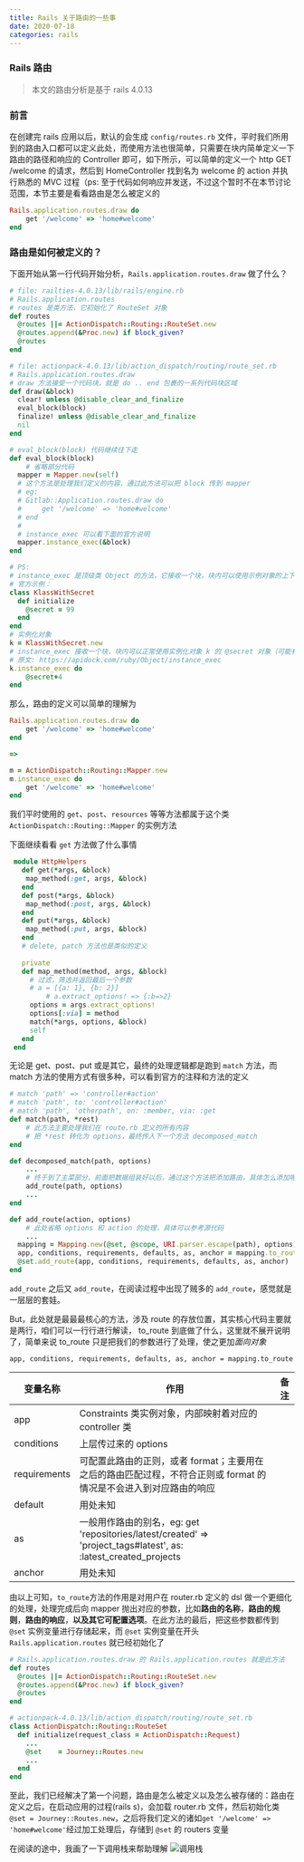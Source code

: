 ```yaml
---
title: Rails 关于路由的一些事
date: 2020-07-18
categories: rails
---
```


### Rails 路由
> 本文的路由分析是基于 rails 4.0.13

### 前言
在创建完 rails 应用以后，默认的会生成 `config/routes.rb` 文件，平时我们所用到的路由入口都可以定义此处，而使用方法也很简单，只需要在块内简单定义一下路由的路径和响应的 Controller 即可，如下所示，可以简单的定义一个 http GET /welcome 的请求，然后到 HomeController 找到名为 welcome 的 action 并执行熟悉的 MVC 过程（ps: 至于代码如何响应并发送，不过这个暂时不在本节讨论范围，本节主要是看看路由是怎么被定义的

```ruby
Rails.application.routes.draw do
	get '/welcome' => 'home#welcome'
end
```

### 路由是如何被定义的？
下面开始从第一行代码开始分析，`Rails.application.routes.draw` 做了什么？

```ruby
# file: railties-4.0.13/lib/rails/engine.rb
# Rails.application.routes
# routes 是类方法，它初始化了 RouteSet 对象
def routes
  @routes ||= ActionDispatch::Routing::RouteSet.new
  @routes.append(&Proc.new) if block_given?
  @routes
end

# file: actionpack-4.0.13/lib/action_dispatch/routing/route_set.rb
# Rails.application.routes.draw
# draw 方法接受一个代码块，就是 do .. end 包裹的一系列代码块区域
def draw(&block)
  clear! unless @disable_clear_and_finalize
  eval_block(block)
  finalize! unless @disable_clear_and_finalize
  nil
end

# eval_block(block) 代码继续往下走
def eval_block(block)
	# 省略部分代码
  mapper = Mapper.new(self)
  # 这个方法是处理我们定义的内容，通过此方法可以把 block 传到 mapper
  # eg:
  # Gitlab::Application.routes.draw do
  #		get '/welcome' => 'home#welcome'
  # end
  # 
  # instance_exec 可以看下面的官方说明
  mapper.instance_exec(&block) 
end

# PS:
# instance_exec 是顶级类 Object 的方法，它接收一个块，块内可以使用示例对象的上下文
# 官方示例：
class KlassWithSecret
  def initialize
    @secret = 99
  end
end
# 实例化对象
k = KlassWithSecret.new
# instance_exec 接收一个块，块内可以正常使用实例化对象 k 的 @secret 对象（可能有点拗口，理解一下）
# 原文: https://apidock.com/ruby/Object/instance_exec
k.instance_exec do
	@secret+4
end
```

那么，路由的定义可以简单的理解为
```ruby
Rails.application.routes.draw do
	get '/welcome' => 'home#welcome'
end

=>

m = ActionDispatch::Routing::Mapper.new
m.instance_exec do
	get '/welcome' => 'home#welcome'
end
```

我们平时使用的 `get`、`post`、`resources` 等等方法都属于这个类 `ActionDispatch::Routing::Mapper` 的实例方法

下面继续看看 `get` 方法做了什么事情
```ruby
 module HttpHelpers
   def get(*args, &block)
   	map_method(:get, args, &block)
   end
   def post(*args, &block)
   	map_method(:post, args, &block)
   end
   def put(*args, &block)
   	map_method(:put, args, &block)
   end
   # delete, patch 方法也是类似的定义
   
   private
   def map_method(method, args, &block)
     # 过滤，筛选并返回最后一个参数
     # a = [{a: 1}, {b: 2}]
		 # a.extract_options! => {:b=>2}
     options = args.extract_options!
     options[:via] = method
     match(*args, options, &block)
     self
   end
 end 
```

无论是 get、post、put 或是其它，最终的处理逻辑都是跑到 `match` 方法，而 match 方法的使用方式有很多种，可以看到官方的注释和方法的定义

```ruby
# match 'path' => 'controller#action'
# match 'path', to: 'controller#action'
# match 'path', 'otherpath', on: :member, via: :get
def match(path, *rest)
	# 此方法主要处理我们在 route.rb 定义的所有内容
	# 把 *rest 转化为 options，最终传入下一个方法 decomposed_match
end

def decomposed_match(path, options)
	...
	# 终于到了主菜部分，前面把数据组装好以后，通过这个方法把添加路由，具体怎么添加呢？
	add_route(path, options)
	...
end

def add_route(action, options)
	# 此处省略 options 和 action 的处理，具体可以参考源代码
	...
  mapping = Mapping.new(@set, @scope, URI.parser.escape(path), options)
  app, conditions, requirements, defaults, as, anchor = mapping.to_route
  @set.add_route(app, conditions, requirements, defaults, as, anchor)
end
```

 `add_route` 之后又 `add_route`，在阅读过程中出现了贼多的 `add_route`，感觉就是一层层的套娃。

But，此处就是最最最核心的方法，涉及 route 的存放位置，其实核心代码主要就是两行，咱们可以一行行进行解读， to_route 到底做了什么，这里就不展开说明了，简单来说 to_route 只是把我们的参数进行了处理，使之更加*面向对象*

`app, conditions, requirements, defaults, as, anchor = mapping.to_route`

| 变量名称     | 作用                                                         | 备注 |
| ------------ | ------------------------------------------------------------ | ---- |
| app          | Constraints 类实例对象，内部映射着对应的 controller 类       |      |
| conditions   | 上层传过来的 options                                         |      |
| requirements | 可配置此路由的正则，或者 format；主要用在之后的路由匹配过程，不符合正则或 format 的情况是不会进入到对应路由的响应 |      |
| default      | 用处未知                                                     |      |
| as           | 一般用作路由的别名，eg: get 'repositories/latest/created' => 'project_tags#latest', as: :latest_created_projects |      |
| anchor       | 用处未知                                                     |      |

由以上可知，`to_route`方法的作用是对用户在 router.rb 定义的 dsl 做一个更细化的处理，处理完成后向 mapper 抛出对应的参数，比如**路由的名称**，**路由的规则**，**路由的响应**，**以及其它可配置选项**。在此方法的最后，把这些参数都传到 `@set` 实例变量进行存储起来，而 `@set` 实例变量在开头 `Rails.application.routes` 就已经初始化了

```ruby
# Rails.application.routes.draw 的 Rails.application.routes 就是此方法
def routes
  @routes ||= ActionDispatch::Routing::RouteSet.new
  @routes.append(&Proc.new) if block_given?
  @routes
end

# actionpack-4.0.13/lib/action_dispatch/routing/route_set.rb
class ActionDispatch::Routing::RouteSet
  def initialize(request_class = ActionDispatch::Request)
    ...
    @set    = Journey::Routes.new
    ...
  end
end
```

至此，我们已经解决了第一个问题，路由是怎么被定义以及怎么被存储的：路由在定义之后，在启动应用的过程(rails s)，会加载 router.rb 文件，然后初始化类 `@set = Journey::Routes.new`，之后将我们定义的诸如`get '/welcome' => 'home#welcome'`经过加工处理后，存储到 `@set` 的 routers 变量

在阅读的途中，我画了一下调用栈来帮助理解
![调用栈](/images/action_pack/1.png)

